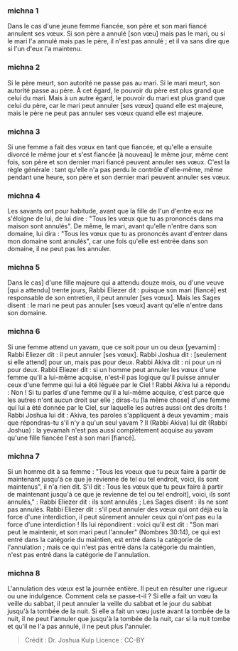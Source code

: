 
### michna 1
Dans le cas d'une jeune femme fiancée, son père et son mari fiancé annulent ses vœux. Si son père a annulé [son vœu] mais pas le mari, ou si le mari l'a annulé mais pas le père, il n'est pas annulé ; et il va sans dire que si l'un d'eux l'a maintenu.

### michna 2
Si le père meurt, son autorité ne passe pas au mari. Si le mari meurt, son autorité passe au père. À cet égard, le pouvoir du père est plus grand que celui du mari. Mais à un autre égard, le pouvoir du mari est plus grand que celui du père, car le mari peut annuler [ses vœux] quand elle est majeure, mais le père ne peut pas annuler ses vœux quand elle est majeure.

### michna 3
Si une femme a fait des vœux en tant que fiancée, et qu'elle a ensuite divorcé le même jour et s'est fiancée [à nouveau] le même jour, même cent fois, son père et son dernier mari fiancé peuvent annuler ses vœux. C'est la règle générale : tant qu'elle n'a pas perdu le contrôle d'elle-même, même pendant une heure, son père et son dernier mari peuvent annuler ses vœux.

### michna 4
Les savants ont pour habitude, avant que la fille de l'un d'entre eux ne s'éloigne de lui, de lui dire : "Tous les vœux que tu as prononcés dans ma maison sont annulés". De même, le mari, avant qu'elle n'entre dans son domaine, lui dira : "Tous les vœux que tu as prononcés avant d'entrer dans mon domaine sont annulés", car une fois qu'elle est entrée dans son domaine, il ne peut pas les annuler.

### michna 5
Dans le cas] d'une fille majeure qui a attendu douze mois, ou d'une veuve [qui a attendu] trente jours, Rabbi Eliezer dit : puisque son mari [fiancé] est responsable de son entretien, il peut annuler [ses vœux]. Mais les Sages disent : le mari ne peut pas annuler [ses vœux] avant qu'elle n'entre dans son domaine.

### michna 6
Si une femme attend un yavam, que ce soit pour un ou deux [yevamim] : Rabbi Eliezer dit : il peut annuler [ses vœux]. Rabbi Joshua dit : [seulement si elle attend] pour un, mais pas pour deux. Rabbi Akiva dit : ni pour un ni pour deux. Rabbi Eliezer dit : si un homme peut annuler les vœux d'une femme qu'il a lui-même acquise, n'est-il pas logique qu'il puisse annuler ceux d'une femme qui lui a été léguée par le Ciel ! Rabbi Akiva lui a répondu : Non ! Si tu parles d'une femme qu'il a lui-même acquise, c'est parce que les autres n'ont aucun droit sur elle ; diras-tu [la même chose] d'une femme qui lui a été donnée par le Ciel, sur laquelle les autres aussi ont des droits ! Rabbi Joshua lui dit : Akiva, tes paroles s'appliquent à deux yevamim ; mais que répondras-tu s'il n'y a qu'un seul yavam ? Il (Rabbi Akiva) lui dit (Rabbi Joshua) : la yevamah n'est pas aussi complètement acquise au yavam qu'une fille fiancée l'est à son mari [fiancé].

### michna 7
Si un homme dit à sa femme : "Tous les voeux que tu peux faire à partir de maintenant jusqu'à ce que je revienne de tel ou tel endroit, voici, ils sont maintenus", il n'a rien dit. S'il dit : Tous les vœux que tu peux faire à partir de maintenant jusqu'à ce que je revienne de tel ou tel endroit], voici, ils sont annulés," : Rabbi Eliezer dit : ils sont annulés ; Les Sages disent : ils ne sont pas annulés. Rabbi Eliezer dit : s'il peut annuler des vœux qui ont déjà eu la force d'une interdiction, il peut sûrement annuler ceux qui n'ont pas eu la force d'une interdiction ! Ils lui répondirent : voici qu'il est dit : "Son mari peut le maintenir, et son mari peut l'annuler" (Nombres 30:14), ce qui est entré dans la catégorie du maintien, est entré dans la catégorie de l'annulation ; mais ce qui n'est pas entré dans la catégorie du maintien, n'est pas entré dans la catégorie de l'annulation.

### michna 8
L'annulation des vœux est la journée entière. Il peut en résulter une rigueur ou une indulgence. Comment cela se passe-t-il ? Si elle a fait un vœu la veille du sabbat, il peut annuler la veille du sabbat et le jour du sabbat jusqu'à la tombée de la nuit. Si elle a fait un vœu juste avant la tombée de la nuit, il ne peut l'annuler que jusqu'à la tombée de la nuit, car si la nuit tombe et qu'il ne l'a pas annulé, il ne peut plus l'annuler.

>Crédit : Dr. Joshua Kulp
>Licence : CC-BY